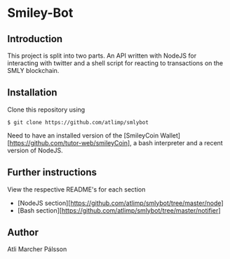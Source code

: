 # Smiley-Bot

## Introduction
This project is split into two parts.  An API written with NodeJS for interacting with twitter and a shell script for reacting to transactions on the SMLY blockchain.

## Installation
Clone this repository using

```
$ git clone https://github.com/atlimp/smlybot
```

Need to have an installed version of the [SmileyCoin Wallet][https://github.com/tutor-web/smileyCoin], a bash interpreter and a recent version of NodeJS.

## Further instructions

View the respective README's for each section

* [NodeJS section][https://github.com/atlimp/smlybot/tree/master/node]
* [Bash section][https://github.com/atlimp/smlybot/tree/master/notifier]

## Author
Atli Marcher Pálsson 
